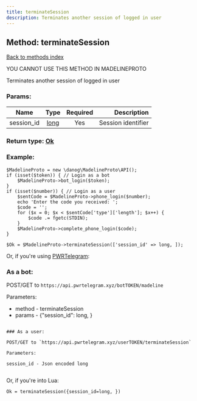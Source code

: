```yaml
---
title: terminateSession
description: Terminates another session of logged in user
---
```

## Method: terminateSession  
[Back to methods index](index.md)


YOU CANNOT USE THIS METHOD IN MADELINEPROTO


Terminates another session of logged in user

### Params:

| Name     |    Type       | Required | Description |
|----------|:-------------:|:--------:|------------:|
|session\_id|[long](../types/long.md) | Yes|Session identifier|


### Return type: [Ok](../types/Ok.md)

### Example:


```
$MadelineProto = new \danog\MadelineProto\API();
if (isset($token)) { // Login as a bot
    $MadelineProto->bot_login($token);
}
if (isset($number)) { // Login as a user
    $sentCode = $MadelineProto->phone_login($number);
    echo 'Enter the code you received: ';
    $code = '';
    for ($x = 0; $x < $sentCode['type']['length']; $x++) {
        $code .= fgetc(STDIN);
    }
    $MadelineProto->complete_phone_login($code);
}

$Ok = $MadelineProto->terminateSession(['session_id' => long, ]);
```

Or, if you're using [PWRTelegram](https://pwrtelegram.xyz):

### As a bot:

POST/GET to `https://api.pwrtelegram.xyz/botTOKEN/madeline`

Parameters:

* method - terminateSession
* params - {"session_id": long, }

```

### As a user:

POST/GET to `https://api.pwrtelegram.xyz/userTOKEN/terminateSession`

Parameters:

session_id - Json encoded long


```

Or, if you're into Lua:

```
Ok = terminateSession({session_id=long, })
```

